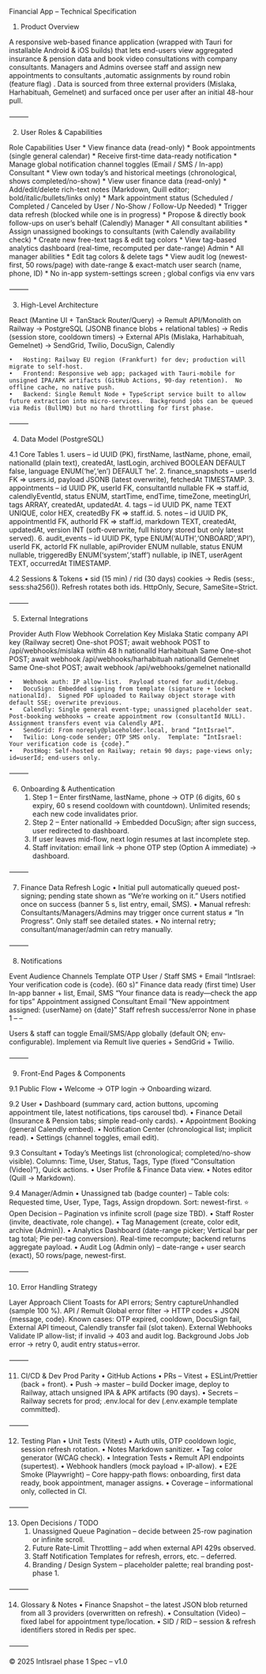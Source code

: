 Financial App – Technical Specification

1. Product Overview

A responsive web-based finance application (wrapped with Tauri for installable Android & iOS builds) that lets end-users view aggregated insurance & pension data and book video consultations with company consultants. Managers and Admins oversee staff and assign new appointments to consultants ,automatic  assignments  by round robin (feature flag) . Data is sourced from three external providers (Mislaka, Harhabituah, Gemelnet) and surfaced once per user after an initial 48-hour pull.

⸻

2. User Roles & Capabilities

Role	Capabilities
User	* View finance data (read-only)
	* Book appointments (single general calendar)
	* Receive first-time data-ready notification
	* Manage global notification channel toggles (Email / SMS / In-app)
Consultant	* View own today’s and historical meetings (chronological, shows completed/no-show)
	* View user finance data (read-only)
	* Add/edit/delete rich-text notes (Markdown, Quill editor; bold/italic/bullets/links only)
	* Mark appointment status (Scheduled / Completed / Canceled by User / No-Show / Follow-Up Needed)
	* Trigger data refresh (blocked while one is in progress)
	* Propose & directly book follow-ups on user’s behalf (Calendly)
Manager	* All consultant abilities
	* Assign unassigned bookings to consultants (with Calendly availability check)
	* Create new free-text tags & edit tag colors
	* View tag-based analytics dashboard (real-time, recomputed per date-range)
Admin	* All manager abilities
	* Edit tag colors & delete tags
	* View audit log (newest-first, 50 rows/page) with date-range & exact-match user search (name, phone, ID)
	* No in-app system-settings screen ; global configs via env vars


⸻

3. High-Level Architecture

React (Mantine UI + TanStack Router/Query) → Remult API/Monolith on Railway → PostgreSQL (JSONB finance blobs + relational tables) → Redis (session store, cooldown timers) → External APIs (Mislaka, Harhabituah, Gemelnet) → SendGrid, Twilio, DocuSign, Calendly

	•	Hosting: Railway EU region (Frankfurt) for dev; production will migrate to self-host.
	•	Frontend: Responsive web app; packaged with Tauri-mobile for unsigned IPA/APK artifacts (GitHub Actions, 90-day retention).  No offline cache, no native push.
	•	Backend: Single Remult Node + TypeScript service built to allow future extraction into micro-services.  Background jobs can be queued via Redis (BullMQ) but no hard throttling for first phase.

⸻

4. Data Model (PostgreSQL)

4.1 Core Tables
	1.	users – id UUID (PK), firstName, lastName, phone, email, nationalId (plain text), createdAt, lastLogin, archived BOOLEAN DEFAULT false, language ENUM(‘he’,‘en’) DEFAULT ‘he’.
	2.	finance_snapshots – userId FK ⇒ users.id, payload JSONB (latest overwrite), fetchedAt TIMESTAMP.
	3.	appointments – id UUID PK, userId FK, consultantId nullable FK ⇒ staff.id, calendlyEventId, status ENUM, startTime, endTime, timeZone, meetingUrl, tags ARRAY, createdAt, updatedAt.
	4.	tags – id UUID PK, name TEXT UNIQUE, color HEX, createdBy FK ⇒ staff.id.
	5.	notes – id UUID PK, appointmentId FK, authorId FK ⇒ staff.id, markdown TEXT, createdAt, updatedAt, version INT (soft-overwrite, full history stored but only latest served).
	6.	audit_events – id UUID PK, type ENUM(‘AUTH’,‘ONBOARD’,‘API’), userId FK, actorId FK nullable, apiProvider ENUM nullable, status ENUM nullable, triggeredBy ENUM(‘system’,‘staff’) nullable, ip INET, userAgent TEXT, occurredAt TIMESTAMP.

4.2 Sessions & Tokens
	•	sid (15 min) / rid (30 days) cookies → Redis (sess:, sess:sha256()).  Refresh rotates both ids.  HttpOnly, Secure, SameSite=Strict.

⸻

5. External Integrations

Provider	Auth	Flow	Webhook	Correlation Key
Mislaka	Static company API key (Railway secret)	One-shot POST; await webhook	POST to /api/webhooks/mislaka within 48 h	nationalId
Harhabituah	Same	One-shot POST; await webhook	/api/webhooks/harhabituah	nationalId
Gemelnet	Same	One-shot POST; await webhook	/api/webhooks/gemelnet	nationalId

	•	Webhook auth: IP allow-list.  Payload stored for audit/debug.
	•	DocuSign: Embedded signing from template (signature + locked nationalId).  Signed PDF uploaded to Railway object storage with default SSE; overwrite previous.
	•	Calendly: Single general event-type; unassigned placeholder seat.  Post-booking webhooks → create appointment row (consultantId NULL).  Assignment transfers event via Calendly API.
	•	SendGrid: From noreply@placeholder.local, brand “IntIsrael”.
	•	Twilio: Long-code sender; OTP SMS only.  Template: “IntIsrael: Your verification code is {code}.”
	•	PostHog: Self-hosted on Railway; retain 90 days; page-views only; id=userId; end-users only.

⸻

6. Onboarding & Authentication
	1.	Step 1 – Enter firstName, lastName, phone  → OTP (6 digits, 60 s expiry, 60 s resend cooldown with countdown).  Unlimited resends; each new code invalidates prior.
	2.	Step 2 – Enter nationalId → Embedded DocuSign; after sign success, user redirected to dashboard.
	3.	If user leaves mid-flow, next login resumes at last incomplete step.
	4.	Staff invitation: email link → phone OTP step (Option A immediate) → dashboard.

⸻

7. Finance Data Refresh Logic
	•	Initial pull automatically queued post-signing; pending state shown as “We’re working on it.”  Users notified once on success (banner 5 s, list entry, email, SMS).
	•	Manual refresh: Consultants/Managers/Admins may trigger once current status ≠ “In Progress”.  Only staff see detailed states.
	•	No internal retry; consultant/manager/admin can retry manually.

⸻

8. Notifications

Event	Audience	Channels	Template
OTP	User / Staff	SMS + Email	“IntIsrael: Your verification code is {code}. (60 s)”
Finance data ready (first time)	User	In-app banner + list, Email, SMS	“Your finance data is ready—check the app for tips”
Appointment assigned	Consultant	Email	“New appointment assigned: {userName} on {date}”
Staff refresh success/error	None in phase 1	–	–

Users & staff can toggle Email/SMS/App globally (default ON; env-configurable).  Implement via Remult live queries + SendGrid + Twilio.

⸻

9. Front-End Pages & Components

9.1 Public Flow
	•	Welcome → OTP login → Onboarding wizard.

9.2 User
	•	Dashboard (summary card, action buttons, upcoming appointment tile, latest notifications, tips carousel tbd).
	•	Finance Detail (Insurance & Pension tabs; simple read-only cards).
	•	Appointment Booking (general Calendly embed).
	•	Notification Center (chronological list; implicit read).
	•	Settings (channel toggles, email edit).

9.3 Consultant
	•	Today’s Meetings list (chronological; completed/no-show visible).  Columns: Time, User, Status, Tags, Type (fixed “Consultation (Video)”), Quick actions.
	•	User Profile & Finance Data view.
	•	Notes editor (Quill → Markdown).

9.4 Manager/Admin
	•	Unassigned tab (badge counter) – Table cols: Requested time, User, Type, Tags, Assign dropdown.  Sort: newest-first.
⭐ Open Decision – Pagination vs infinite scroll (page size TBD).
	•	Staff Roster (invite, deactivate, role change).
	•	Tag Management (create, color edit, archive (Admin)).
	•	Analytics Dashboard (date-range picker; Vertical bar per tag total; Pie per-tag conversion).  Real-time recompute; backend returns aggregate payload.
	•	Audit Log (Admin only) – date-range + user search (exact), 50 rows/page, newest-first.

⸻

10. Error Handling Strategy

Layer	Approach
Client	Toasts for API errors; Sentry captureUnhandled (sample 100 %).
API / Remult	Global error filter → HTTP codes + JSON {message, code}.  Known cases: OTP expired, cooldown, DocuSign fail, External API timeout, Calendly transfer fail (slot taken).
External Webhooks	Validate IP allow-list; if invalid → 403 and audit log.
Background Jobs	Job error → retry 0, audit entry status=error.


⸻

11. CI/CD & Dev Prod Parity
	•	GitHub Actions
	•	PRs – Vitest + ESLint/Prettier (back + front).
	•	Push → master – build Docker image, deploy to Railway, attach unsigned IPA & APK artifacts (90 days).
	•	Secrets – Railway secrets for prod; .env.local for dev (.env.example template committed).

⸻

12. Testing Plan
	•	Unit Tests (Vitest)
	•	Auth utils, OTP cooldown logic, session refresh rotation.
	•	Notes Markdown sanitizer.
	•	Tag color generator (WCAG check).
	•	Integration Tests
	•	Remult API endpoints (supertest).
	•	Webhook handlers (mock payload + IP-allow).
	•	E2E Smoke (Playwright) – Core happy-path flows: onboarding, first data ready, book appointment, manager assigns.
	•	Coverage – informational only, collected in CI.

⸻

13. Open Decisions / TODO
	1.	Unassigned Queue Pagination – decide between 25-row pagination or infinite scroll.
	2.	Future Rate-Limit Throttling – add when external API 429s observed.
	3.	Staff Notification Templates for refresh, errors, etc. – deferred.
	4.	Branding / Design System – placeholder palette; real branding post-phase 1.

⸻

14. Glossary & Notes
	•	Finance Snapshot – the latest JSON blob returned from all 3 providers (overwritten on refresh).
	•	Consultation (Video) – fixed label for appointment type/location.
	•	SID / RID – session & refresh identifiers stored in Redis per spec.

⸻

© 2025 IntIsrael phase 1 Spec – v1.0

